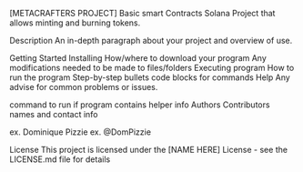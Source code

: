 [METACRAFTERS PROJECT] Basic smart Contracts
Solana Project that allows minting and burning tokens.

Description
An in-depth paragraph about your project and overview of use.

Getting Started
Installing
How/where to download your program
Any modifications needed to be made to files/folders
Executing program
How to run the program
Step-by-step bullets
code blocks for commands
Help
Any advise for common problems or issues.

command to run if program contains helper info
Authors
Contributors names and contact info

ex. Dominique Pizzie
ex. @DomPizzie

License
This project is licensed under the [NAME HERE] License - see the LICENSE.md file for details

